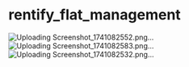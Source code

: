 # rentify_flat_management

![Uploading Screenshot_1741082552.png…]()
![Uploading Screenshot_1741082583.png…]()
![Uploading Screenshot_1741082532.png…]()
